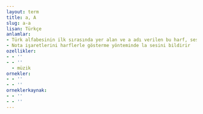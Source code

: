 ```yaml
---
layout: term
title: a, A
slug: a-a
lisan: Türkçe
anlamlar:
- Türk alfabesinin ilk sırasında yer alan ve a adı verilen bu harf, ses bilgisi bakımından kalın ünlülerin düz ve geniş olanını gösterir
- Nota işaretlerini harflerle gösterme yönteminde la sesini bildirir
ozellikler:
- - ''
- - ''
  - müzik
ornekler:
- - ''
- - ''
orneklerkaynak:
- - ''
- - ''
---
```

